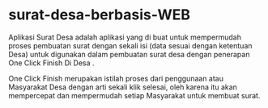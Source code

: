 # surat-desa-berbasis-WEB
Aplikasi Surat Desa adalah aplikasi yang di buat untuk mempermudah proses pembuatan surat dengan sekali isi (data sesuai dengan ketentuan Desa) untuk digunakan dalam pembuatan surat desa dengan penerapan One Click Finish Di Desa .

One Click Finish merupakan istilah proses dari penggunaan atau Masyarakat Desa dengan arti sekali klik selesai, oleh karena itu akan mempercepat dan mempermudah setiap Masyarakat untuk membuat surat.

